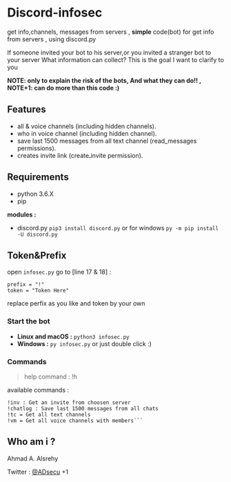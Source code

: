 # Discord-infosec
get info,channels, messages from servers , 
**simple** code(bot) for get info from servers , using discord.py

If someone invited your bot to his server,or you invited a stranger bot to your server 
What information can collect? This is the goal I want to clarify to you

**NOTE: only to explain the risk of the bots, And what they can do!! , NOTE+1: can do more than this code :)**


## Features
- all & voice channels (including hidden channels).
- who in voice channel (including hidden channel).
- save last 1500 messages from all text channel (read_messages permissions).
- creates invite link (createـinvite permission).


## Requirements
- python 3.6.X
- pip

**modules :**
- discord.py 
`pip3 install discord.py` or for windows `py -m pip install -U discord.py`



## Token&Prefix
open `infosec.py` go to [line 17 & 18] :
```
prefix = "!"
token = "Token Here"
```
replace perfix as you like and token by your own

### Start the bot
 - **Linux and macOS :** `python3 infosec.py` 
 - **Windows :** `py infosec.py` or just double click :) 
 
 
### Commands 
> help command : !h

available commands :
```
!inv : Get an invite from choosen server
!chatlog : Save last 1500 messages from all chats
!tc = Get all text channels
!vm = Get all voice channels with members```
```

 ## Who am i ?
 Ahmad A. Alsrehy
 
 Twitter : [@ADsecu](http://twitter.com/adsecu) +1
 
